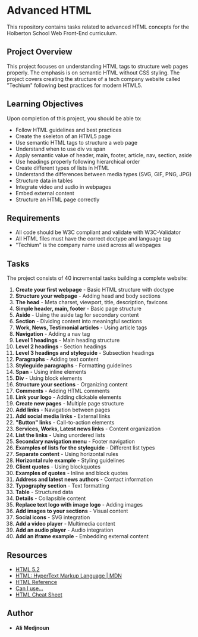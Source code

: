 # Advanced HTML

This repository contains tasks related to advanced HTML concepts for the Holberton School Web Front-End curriculum.

## Project Overview

This project focuses on understanding HTML tags to structure web pages properly. The emphasis is on semantic HTML without CSS styling. The project covers creating the structure of a tech company website called "Techium" following best practices for modern HTML5.

## Learning Objectives

Upon completion of this project, you should be able to:

- Follow HTML guidelines and best practices
- Create the skeleton of an HTML5 page
- Use semantic HTML tags to structure a web page
- Understand when to use div vs span
- Apply semantic value of header, main, footer, article, nav, section, aside
- Use headings properly following hierarchical order
- Create different types of lists in HTML
- Understand the differences between media types (SVG, GIF, PNG, JPG)
- Structure data in tables
- Integrate video and audio in webpages
- Embed external content
- Structure an HTML page correctly

## Requirements

- All code should be W3C compliant and validate with W3C-Validator
- All HTML files must have the correct doctype and language tag
- "Techium" is the company name used across all webpages

## Tasks

The project consists of 40 incremental tasks building a complete website:

1. **Create your first webpage** - Basic HTML structure with doctype
2. **Structure your webpage** - Adding head and body sections
3. **The head** - Meta charset, viewport, title, description, favicons
4. **Simple header, main, footer** - Basic page structure
5. **Aside** - Using the aside tag for secondary content
6. **Section** - Dividing content into meaningful sections
7. **Work, News, Testimonial articles** - Using article tags
8. **Navigation** - Adding a nav tag
9. **Level 1 headings** - Main heading structure
10. **Level 2 headings** - Section headings
11. **Level 3 headings and styleguide** - Subsection headings
12. **Paragraphs** - Adding text content
13. **Styleguide paragraphs** - Formatting guidelines
14. **Span** - Using inline elements
15. **Div** - Using block elements
16. **Structure your sections** - Organizing content
17. **Comments** - Adding HTML comments
18. **Link your logo** - Adding clickable elements
19. **Create new pages** - Multiple page structure
20. **Add links** - Navigation between pages
21. **Add social media links** - External links
22. **"Button" links** - Call-to-action elements
23. **Services, Works, Latest news links** - Content organization
24. **List the links** - Using unordered lists
25. **Secondary navigation menu** - Footer navigation
26. **Examples of lists for the styleguide** - Different list types
27. **Separate content** - Using horizontal rules
28. **Horizontal rule example** - Styling guidelines
29. **Client quotes** - Using blockquotes
30. **Examples of quotes** - Inline and block quotes
31. **Address and latest news authors** - Contact information
32. **Typography section** - Text formatting
33. **Table** - Structured data
34. **Details** - Collapsible content
35. **Replace text logo with image logo** - Adding images
36. **Add images to your sections** - Visual content
37. **Social icons** - SVG integration
38. **Add a video player** - Multimedia content
39. **Add an audio player** - Audio integration
40. **Add an iframe example** - Embedding external content

## Resources

- [HTML 5.2](https://www.w3.org/TR/html52/)
- [HTML: HyperText Markup Language | MDN](https://developer.mozilla.org/en-US/docs/Web/HTML)
- [HTML Reference](https://htmlreference.io/)
- [Can I use...](https://caniuse.com/)
- [HTML Cheat Sheet](https://websitesetup.org/html5-cheat-sheet/)

## Author
- **Ali Medjnoun**
